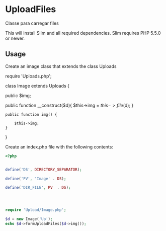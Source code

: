# UploadFiles
Classe para carregar files 


This will install Slim and all required dependencies. Slim requires PHP 5.5.0 or newer.

## Usage

Create an image class that extends the class Uploads


require 'Uploads.php';

class Image extends Uploads {

public $img;

public function __construct($d){
		$this->img = $this->file($d);
}

	public function img() {

		$this->img;
	}
}

Create an index.php file with the following contents:

```php
<?php


define('DS', DIRECTORY_SEPARATOR);

define('PV', 'Image' . DS);

define('DIR_FILE', PV  . DS);




require 'Upload/Image.php';

$d = new Image('Up');
echo $d->formUploadFiles($d->img());







